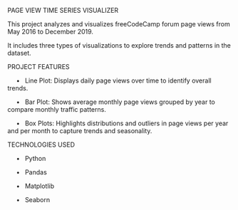 PAGE VIEW TIME SERIES VISUALIZER

This project analyzes and visualizes freeCodeCamp forum page views from May 2016 to December 2019. 

It includes three types of visualizations to explore trends and patterns in the dataset.



PROJECT FEATURES

     •   Line Plot: Displays daily page views over time to identify overall trends.

     •   Bar Plot: Shows average monthly page views grouped by year to compare monthly traffic patterns.

     •   Box Plots: Highlights distributions and outliers in page views per year and per month to capture trends and seasonality.




TECHNOLOGIES USED

     •   Python
     
     •   Pandas

     •   Matplotlib

     •   Seaborn
